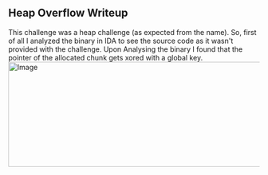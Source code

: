 ## Heap Overflow Writeup
This challenge was a heap challenge (as expected from the name). So, first of all I analyzed the binary in IDA to see the source code as it wasn't provided with the challenge. Upon Analysing the binary I found that the pointer of the allocated chunk gets xored with a global key.
<br>
<img width="850" height="211" alt="Image" src="https://github.com/user-attachments/assets/32e2d637-0770-48a0-8e61-711d492c721c" />
